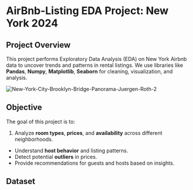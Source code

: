 # AirBnb-Listing EDA Project: New York 2024

## Project Overview
This project performs Exploratory Data Analysis (EDA) on New York Airbnb data to uncover trends and patterns in rental listings. We use libraries like **Pandas**, **Numpy**, **Matplotlib**, **Seaborn** for cleaning, visualization, and analysis.

![New-York-City-Brooklyn-Bridge-Panorama-Juergen-Roth-2](https://github.com/user-attachments/assets/516cf10e-d25e-4c55-ba9a-b8742980f6eb)

## Objective
The goal of this project is to:
 1. Analyze **room types**, **prices**, and **availability** across different neighborhoods.
 * Understand **host behavior** and listing patterns.
 * Detect potential **outliers** in prices.
 * Provide recommendations for guests and hosts based on insights.

## Dataset

